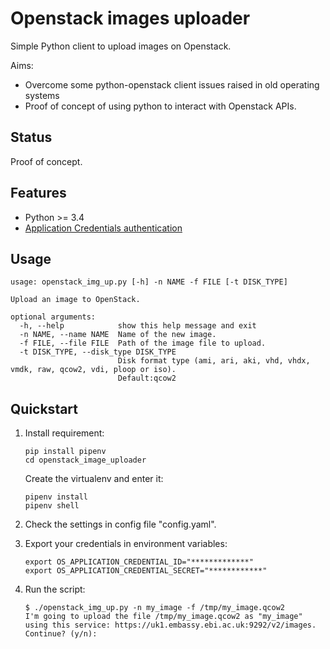 # Openstack images uploader

Simple Python client to upload images on Openstack.

Aims:

* Overcome some python-openstack client issues raised in old operating systems
* Proof of concept of using python to interact with Openstack APIs.

## Status

Proof of concept.

## Features

* Python >= 3.4
* [Application Credentials authentication](https://docs.openstack.org/keystone/rocky/user/application_credentials.html)


## Usage

```
usage: openstack_img_up.py [-h] -n NAME -f FILE [-t DISK_TYPE]

Upload an image to OpenStack.

optional arguments:
  -h, --help            show this help message and exit
  -n NAME, --name NAME  Name of the new image.
  -f FILE, --file FILE  Path of the image file to upload.
  -t DISK_TYPE, --disk_type DISK_TYPE
                        Disk format type (ami, ari, aki, vhd, vhdx, vmdk, raw, qcow2, vdi, ploop or iso).
                        Default:qcow2
```

## Quickstart

1. Install requirement:
   ```
   pip install pipenv
   cd openstack_image_uploader
   ```
   Create the virtualenv and enter it:
   ``` 
   pipenv install
   pipenv shell
   ```

1. Check the settings in config file "config.yaml".

1. Export your credentials in environment variables:

   ```
   export OS_APPLICATION_CREDENTIAL_ID="*************"
   export OS_APPLICATION_CREDENTIAL_SECRET="************"
   ```

1. Run the script:
   ```
   $ ./openstack_img_up.py -n my_image -f /tmp/my_image.qcow2
   I'm going to upload the file /tmp/my_image.qcow2 as "my_image" using this service: https://uk1.embassy.ebi.ac.uk:9292/v2/images. Continue? (y/n): 
 
   ```
